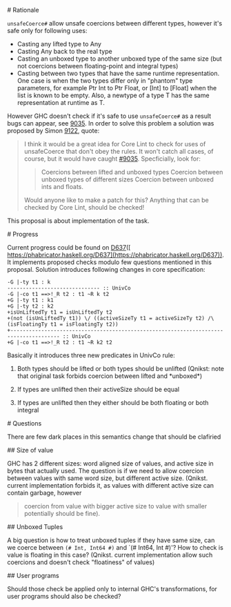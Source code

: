 
\# Rationale

`unsafeCoerce#` allow unsafe coercions between different types,
however it's safe only for following uses:

- Casting any lifted type to Any
- Casting Any back to the real type
- Casting an unboxed type to another unboxed type of the same size (but not coercions between floating-point and integral types)
- Casting between two types that have the same runtime representation. One case is when the two types differ only in "phantom" type parameters, for example Ptr Int to Ptr Float, or \[Int\] to \[Float\] when the list is known to be empty. Also, a newtype of a type T has the same representation at runtime as T.


However GHC doesn't check if it's safe to use `unsafeCoerce#` as a result bugs can appear, see [9035](https://gitlab.haskell.org//ghc/ghc/issues/9035).
In order to solve this problem a solution was proposed by Simon [9122](https://gitlab.haskell.org//ghc/ghc/issues/9122), quote:

>
> I think it would be a great idea for Core Lint to check for uses of unsafeCoerce that don't obey the rules. It won't catch all cases, of course, but it would have caught [\#9035](https://gitlab.haskell.org//ghc/ghc/issues/9035). Specficially, look for:
>
> >
> > Coercions between lifted and unboxed types
> > Coercion between unboxed types of different sizes
> > Coercion between unboxed ints and floats. 
>
>
> Would anyone like to make a patch for this? Anything that can be checked by Core Lint, should be checked!


This proposal is about implementation of the task.


\# Progress


Current progress could be found on [ D637](https://phabricator.haskell.org/D637)([ https://phabricator.haskell.org/D637](https://phabricator.haskell.org/D637)). It implements
proposed checks modulo few questions mentioned in this proposal. Solution introduces following
changes in core specification:

```wiki
-G |-ty t1 : k
------------------------------ :: UnivCo
-G |-co t1 ==>!_R t2 : t1 ~R k t2
+G |-ty t1 : k1
+G |-ty t2 : k2
+isUnLiftedTy t1 = isUnLiftedTy t2
+(not (isUnLiftedTy t1)) \/ ((activeSizeTy t1 = activeSizeTy t2) /\ (isFloatingTy t1 = isFloatingTy t2))
+-------------------------------------------------------------------------------------- :: UnivCo
+G |-co t1 ==>!_R t2 : t1 ~R k2 t2
```


Basically it introduces three new predicates in UnivCo rule:

1. Both types should be lifted or both types should be unlifted (Qnikst: note that original task forbids coercion between lifted and \*unboxed\*)

1. If types are unlifted then their activeSize should be equal

1. If types are unlifted then they either should be both floating or both integral


\# Questions


There are few dark places in this semantics change that should be clafiried


\#\# Size of value


GHC has 2 different sizes: word aligned size of values, and active size in bytes that actually used.
The question is if we need to allow coercion between values with same word size, but different active size.
(Qnikst. current implementation forbids it, as values with different active size can contain garbage, however

>
> coercion from value with bigger active size to value with smaller potentially should be fine).


\#\# Unboxed Tuples


A big question is how to treat unboxed tuples if they have same size, can we coerce between `(# Int, Int64 #)` and \`(\# Int64, Int \#)'?
How to check is value is floating in this case?
(Qnikst. current implementation allow such coercions and doesn't check "floatiness" of values)


\#\# User programs


Should those check be applied only to internal GHC's transformations, for user programs should also be
checked?
